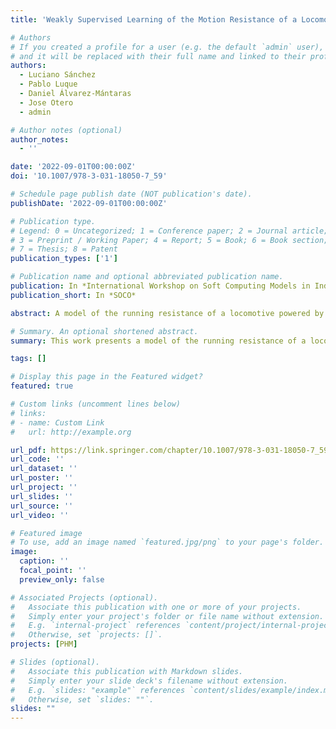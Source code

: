 ```yaml
---
title: 'Weakly Supervised Learning of the Motion Resistance of a Locomotive Powered by Liquefied Natural Gas'

# Authors
# If you created a profile for a user (e.g. the default `admin` user), write the username (folder name) here
# and it will be replaced with their full name and linked to their profile.
authors:
  - Luciano Sánchez
  - Pablo Luque
  - Daniel Álvarez-Mántaras
  - Jose Otero
  - admin

# Author notes (optional)
author_notes:
  - ''

date: '2022-09-01T00:00:00Z'
doi: '10.1007/978-3-031-18050-7_59'

# Schedule page publish date (NOT publication's date).
publishDate: '2022-09-01T00:00:00Z'

# Publication type.
# Legend: 0 = Uncategorized; 1 = Conference paper; 2 = Journal article;
# 3 = Preprint / Working Paper; 4 = Report; 5 = Book; 6 = Book section;
# 7 = Thesis; 8 = Patent
publication_types: ['1']

# Publication name and optional abbreviated publication name.
publication: In *International Workshop on Soft Computing Models in Industrial and Environmental Applications*
publication_short: In *SOCO*

abstract: A model of the running resistance of a locomotive powered by liquefied natural gas is proposed. The model uses operating data and does not require specific instrumentation. The input data consists of a succession of instantaneous speed and electrical power measurements of a diesel-electric locomotive. The slope at each point along the route is unknown and the speed is measured with a digital sensor that quantifies the signal, so acceleration estimates are also unreliable. From these data, a weakly supervised learning problem is defined that makes use of a fuzzy rule-based system to indirectly predict the effective slope, and is able to estimate the power demand of the locomotive with a margin of error close to 5%.

# Summary. An optional shortened abstract.
summary: This work presents a model of the running resistance of a locomotive powered by liquefied natural gas.

tags: []

# Display this page in the Featured widget?
featured: true

# Custom links (uncomment lines below)
# links:
# - name: Custom Link
#   url: http://example.org

url_pdf: https://link.springer.com/chapter/10.1007/978-3-031-18050-7_59
url_code: ''
url_dataset: ''
url_poster: ''
url_project: ''
url_slides: ''
url_source: ''
url_video: ''

# Featured image
# To use, add an image named `featured.jpg/png` to your page's folder.
image:
  caption: ''
  focal_point: ''
  preview_only: false

# Associated Projects (optional).
#   Associate this publication with one or more of your projects.
#   Simply enter your project's folder or file name without extension.
#   E.g. `internal-project` references `content/project/internal-project/index.md`.
#   Otherwise, set `projects: []`.
projects: [PHM]

# Slides (optional).
#   Associate this publication with Markdown slides.
#   Simply enter your slide deck's filename without extension.
#   E.g. `slides: "example"` references `content/slides/example/index.md`.
#   Otherwise, set `slides: ""`.
slides: ""
---
```

